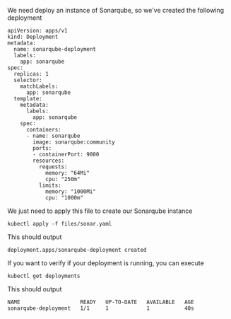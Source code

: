 We need deploy an instance of Sonarqube, so we've created  the following deployment

```copy
apiVersion: apps/v1
kind: Deployment
metadata:
  name: sonarqube-deployment
  labels:
    app: sonarqube
spec:
  replicas: 1
  selector:
    matchLabels:
      app: sonarqube
  template:
    metadata:
      labels:
        app: sonarqube
    spec:
      containers:
      - name: sonarqube
        image: sonarqube:community
        ports:
        - containerPort: 9000
        resources:
          requests:
            memory: "64Mi"
            cpu: "250m"
          limits:
            memory: "1000Mi"
            cpu: "1000m"

```
We just need to apply this file to create our Sonarqube instance
```execute
kubectl apply -f files/sonar.yaml
```
This should output
```
deployment.apps/sonarqube-deployment created
```
If you want to verify if your deployment is running, you can execute
```execute
kubectl get deployments
```
This should output
```
NAME                   READY   UP-TO-DATE   AVAILABLE   AGE
sonarqube-deployment   1/1     1            1           40s
```